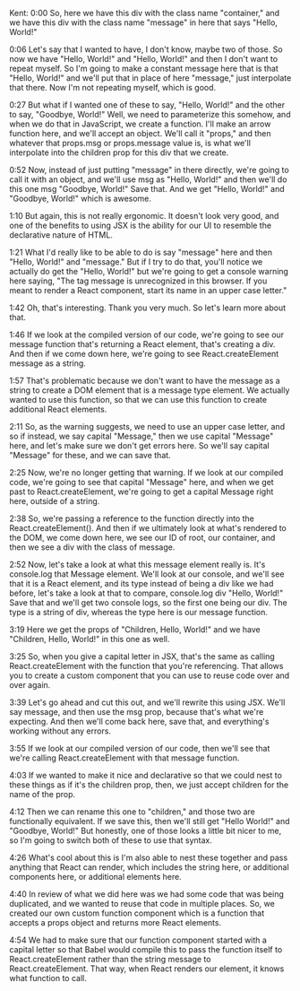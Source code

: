 Kent: 0:00 So, here we have this div with the class name "container," and we have this div with the class name "message" in here that says "Hello, World!"

0:06 Let's say that I wanted to have, I don't know, maybe two of those. So now we have "Hello, World!" and "Hello, World!" and then I don't want to repeat myself. So I'm going to make a constant message here that is that "Hello, World!" and we'll put that in place of here "message," just interpolate that there. Now I'm not repeating myself, which is good.

0:27 But what if I wanted one of these to say, "Hello, World!" and the other to say, "Goodbye, World!" Well, we need to parameterize this somehow, and when we do that in JavaScript, we create a function. I'll make an arrow function here, and we'll accept an object. We'll call it "props," and then whatever that props.msg or props.message value is, is what we'll interpolate into the children prop for this div that we create.

0:52 Now, instead of just putting "message" in there directly, we're going to call it with an object, and we'll use msg as "Hello, World!" and then we'll do this one msg "Goodbye, World!" Save that. And we get "Hello, World!" and "Goodbye, World!" which is awesome.

1:10 But again, this is not really ergonomic. It doesn't look very good, and one of the benefits to using JSX is the ability for our UI to resemble the declarative nature of HTML.

1:21 What I'd really like to be able to do is say "message" here and then "Hello, World!" and "message." But if I try to do that, you'll notice we actually do get the "Hello, World!" but we're going to get a console warning here saying, "The tag message is unrecognized in this browser. If you meant to render a React component, start its name in an upper case letter."

1:42 Oh, that's interesting. Thank you very much. So let's learn more about that.

1:46 If we look at the compiled version of our code, we're going to see our message function that's returning a React element, that's creating a div. And then if we come down here, we're going to see React.createElement message as a string.

1:57 That's problematic because we don't want to have the message as a string to create a DOM element that is a message type element. We actually wanted to use this function, so that we can use this function to create additional React elements.

2:11 So, as the warning suggests, we need to use an upper case letter, and so if instead, we say capital "Message," then we use capital "Message" here, and let's make sure we don't get errors here. So we'll say capital "Message" for these, and we can save that.

2:25 Now, we're no longer getting that warning. If we look at our compiled code, we're going to see that capital "Message" here, and when we get past to React.createElement, we're going to get a capital Message right here, outside of a string.

2:38 So, we're passing a reference to the function directly into the React.createElement(). And then if we ultimately look at what's rendered to the DOM, we come down here, we see our ID of root, our container, and then we see a div with the class of message.

2:52 Now, let's take a look at what this message element really is. It's console.log that Message element. We'll look at our console, and we'll see that it is a React element, and its type instead of being a div like we had before, let's take a look at that to compare, console.log div "Hello, World!" Save that and we'll get two console logs, so the first one being our div. The type is a string of div, whereas the type here is our message function.

3:19 Here we get the props of "Children, Hello, World!" and we have "Children, Hello, World!" in this one as well.

3:25 So, when you give a capital letter in JSX, that's the same as calling React.createElement with the function that you're referencing. That allows you to create a custom component that you can use to reuse code over and over again.

3:39 Let's go ahead and cut this out, and we'll rewrite this using JSX. We'll say message, and then use the msg prop, because that's what we're expecting. And then we'll come back here, save that, and everything's working without any errors.

3:55 If we look at our compiled version of our code, then we'll see that we're calling React.createElement with that message function.

4:03 If we wanted to make it nice and declarative so that we could nest to these things as if it's the children prop, then, we just accept children for the name of the prop.

4:12 Then we can rename this one to "children," and those two are functionally equivalent. If we save this, then we'll still get "Hello World!" and "Goodbye, World!" But honestly, one of those looks a little bit nicer to me, so I'm going to switch both of these to use that syntax.

4:26 What's cool about this is I'm also able to nest these together and pass anything that React can render, which includes the string here, or additional components here, or additional elements here.

4:40 In review of what we did here was we had some code that was being duplicated, and we wanted to reuse that code in multiple places. So, we created our own custom function component which is a function that accepts a props object and returns more React elements.

4:54 We had to make sure that our function component started with a capital letter so that Babel would compile this to pass the function itself to React.createElement rather than the string message to React.createElement. That way, when React renders our element, it knows what function to call.



